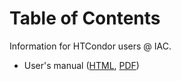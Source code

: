 
# Table of Contents



Information for HTCondor users @ IAC.

-   User's manual ([HTML](https://angel-devicente.github.io/htcondor-iac/), [PDF](https://github.com/angel-devicente/htcondor-iac/blob/main/docs/index.pdf))

